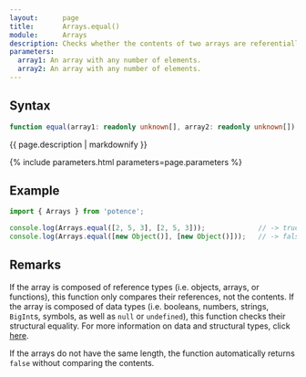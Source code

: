 ```yaml
---
layout:      page
title:       Arrays.equal()
module:      Arrays
description: Checks whether the contents of two arrays are referentially equal.
parameters:
  array1: An array with any number of elements.
  array2: An array with any number of elements.
---
```

## Syntax

```ts
function equal(array1: readonly unknown[], array2: readonly unknown[]): boolean
```

<p class="description">{{ page.description | markdownify }}</p>
{% include parameters.html parameters=page.parameters %}

## Example

```ts
import { Arrays } from 'potence';

console.log(Arrays.equal([2, 5, 3], [2, 5, 3]));             // -> true
console.log(Arrays.equal([new Object()], [new Object()]));   // -> false
```

## Remarks

If the array is composed of reference types (i.e. objects, arrays, or
functions), this function only compares their references, not the contents. If
the array is composed of data types (i.e. booleans, numbers, strings, `BigInt`s,
symbols, as well as `null` or `undefined`), this function checks their
structural equality. For more information on data and structural types, click
[here](https://developer.mozilla.org/en-US/docs/Web/JavaScript/Data_structures).

If the arrays do not have the same length, the function automatically returns
`false` without comparing the contents.
